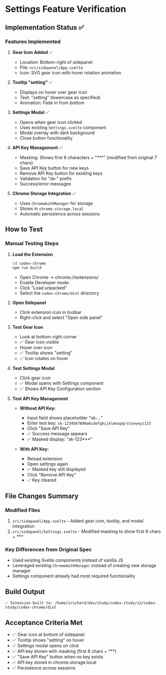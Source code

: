 # Settings Feature Verification

## Implementation Status ✅

### Features Implemented

1. **Gear Icon Added** ✅
   - Location: Bottom-right of sidepanel
   - File: `src/sidepanel/App.svelte`
   - Icon: SVG gear icon with hover rotation animation

2. **Tooltip "setting"** ✅
   - Displays on hover over gear icon
   - Text: "setting" (lowercase as specified)
   - Animation: Fade in from bottom

3. **Settings Modal** ✅
   - Opens when gear icon clicked
   - Uses existing `Settings.svelte` component
   - Modal overlay with dark background
   - Close button functionality

4. **API Key Management** ✅
   - Masking: Shows first 6 characters + "***" (modified from original 7 chars)
   - Save API Key button for new keys
   - Remove API Key button for existing keys
   - Validation for "sk-" prefix
   - Success/error messages

5. **Chrome Storage Integration** ✅
   - Uses `ChromeAuthManager` for storage
   - Stores in `chrome.storage.local`
   - Automatic persistence across sessions

## How to Test

### Manual Testing Steps

1. **Load the Extension**
   ```bash
   cd codex-chrome
   npm run build
   ```
   - Open Chrome → chrome://extensions/
   - Enable Developer mode
   - Click "Load unpacked"
   - Select the `codex-chrome/dist` directory

2. **Open Sidepanel**
   - Click extension icon in toolbar
   - Right-click and select "Open side panel"

3. **Test Gear Icon**
   - Look at bottom-right corner
   - ✅ Gear icon visible
   - Hover over icon
   - ✅ Tooltip shows "setting"
   - ✅ Icon rotates on hover

4. **Test Settings Modal**
   - Click gear icon
   - ✅ Modal opens with Settings component
   - ✅ Shows API Key Configuration section

5. **Test API Key Management**
   - **Without API Key:**
     - Input field shows placeholder "sk-..."
     - Enter test key: `sk-1234567890abcdefghijklmnopqrstuvwxyz123`
     - Click "Save API Key"
     - ✅ Success message appears
     - ✅ Masked display: "sk-123***"

   - **With API Key:**
     - Reload extension
     - Open settings again
     - ✅ Masked key still displayed
     - Click "Remove API Key"
     - ✅ Key cleared

## File Changes Summary

### Modified Files
1. `src/sidepanel/App.svelte` - Added gear icon, tooltip, and modal integration
2. `src/sidepanel/Settings.svelte` - Modified masking to show first 6 chars + ***

### Key Differences from Original Spec
- Used existing Svelte components instead of vanilla JS
- Leveraged existing `ChromeAuthManager` instead of creating new storage manager
- Settings component already had most required functionality

## Build Output
```
✅ Extension built to: /home/irichard/dev/study/codex-study/s2/codex-study/codex-chrome/dist
```

## Acceptance Criteria Met
- ✅ Gear icon at bottom of sidepanel
- ✅ Tooltip shows "setting" on hover
- ✅ Settings modal opens on click
- ✅ API key shown with masking (first 6 chars + ***)
- ✅ "Save API Key" button when no key exists
- ✅ API key stored in chrome.storage.local
- ✅ Persistence across sessions
